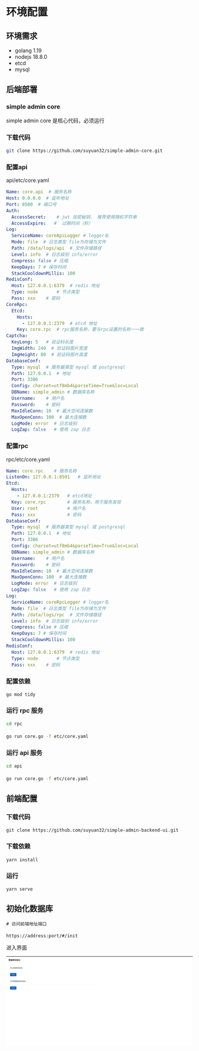 # 环境配置

## 环境需求
- golang 1.19
- nodejs 18.8.0
- etcd
- mysql 

## 后端部署

### simple admin core
simple admin core 是核心代码，必须运行

### 下载代码 
```bash
git clone https://github.com/suyuan32/simple-admin-core.git
```

### 配置api

api/etc/core.yaml

```yaml
Name: core.api  # 服务名称
Host: 0.0.0.0  # 监听地址
Port: 8500  # 端口号
Auth:
  AccessSecret:    # jwt 加密秘钥， 推荐使用随机字符串
  AccessExpire:   #  过期时间（秒）
Log:
  ServiceName: coreApiLogger # logger名
  Mode: file  # 日志类型 file为存储为文件
  Path: /data/logs/api  # 文件存储路径
  Level: info  # 日志级别 info/error
  Compress: false # 压缩
  KeepDays: 7 # 保存时间
  StackCooldownMillis: 100
RedisConf:
  Host: 127.0.0.1:6379  # redis 地址
  Type: node       # 节点类型
  Pass: xxx    # 密码
CoreRpc:
  Etcd:
    Hosts:
      - 127.0.0.1:2379  # etcd 地址
    Key: core.rpc  # rpc服务名称，要与rpc设置的名称一一致
Captcha:
  KeyLong: 5   # 验证码长度
  ImgWidth: 240  # 验证码图片宽度
  ImgHeight: 80  # 验证码图片高度
DatabaseConf:
  Type: mysql  # 服务器类型 mysql 或 postgresql
  Path: 127.0.0.1  # 地址
  Port: 3306  
  Config: charset=utf8mb4&parseTime=True&loc=Local
  DBName: simple_admin # 数据库名称
  Username:    # 用户名
  Password:    # 密码
  MaxIdleConn: 10  # 最大空闲连接数
  MaxOpenConn: 100  # 最大连接数
  LogMode: error  # 日志级别
  LogZap: false   # 使用 zap 日志
```

### 配置rpc

rpc/etc/core.yaml

```yaml
Name: core.rpc    # 服务名称
ListenOn: 127.0.0.1:8501   # 监听地址
Etcd:
  Hosts:
    - 127.0.0.1:2379   # etcd地址
  Key: core.rpc        # 服务名称，用于服务发现
  User: root           # 用户名
  Pass: xxx            # 密码
DatabaseConf:
  Type: mysql  # 服务器类型 mysql 或 postgresql
  Path: 127.0.0.1  # 地址
  Port: 3306
  Config: charset=utf8mb4&parseTime=True&loc=Local
  DBName: simple_admin # 数据库名称
  Username:    # 用户名
  Password:    # 密码
  MaxIdleConn: 10  # 最大空闲连接数
  MaxOpenConn: 100  # 最大连接数
  LogMode: error  # 日志级别
  LogZap: false   # 使用 zap 日志
Log:
  ServiceName: coreRpcLogger # logger名
  Mode: file  # 日志类型 file为存储为文件
  Path: /data/logs/rpc  # 文件存储路径
  Level: info  # 日志级别 info/error
  Compress: false # 压缩
  KeepDays: 7 # 保存时间
  StackCooldownMillis: 100
RedisConf:
  Host: 127.0.0.1:6379  # redis 地址
  Type: node       # 节点类型
  Pass: xxx    # 密码
```

### 配置依赖

```shell 
go mod tidy
```


### 运行 rpc 服务

```bash
cd rpc

go run core.go -f etc/core.yaml
```


### 运行 api 服务

```bash
cd api

go run core.go -f etc/core.yaml
```

## 前端配置

### 下载代码

```shell
git clone https://github.com/suyuan32/simple-admin-backend-ui.git
```

### 下载依赖

```shell
yarn install
```

### 运行

```shell
yarn serve
```

## 初始化数据库

```shell
# 访问前端地址端口

https://address:port/#/init
```

进入界面

![pic](../../assets/init_zh_cn.png)